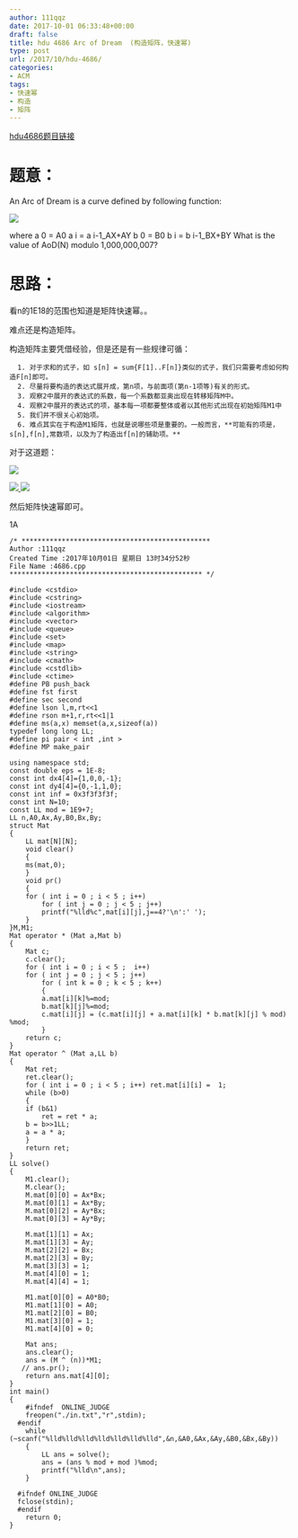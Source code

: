 ```yaml
---
author: 111qqz
date: 2017-10-01 06:33:48+00:00
draft: false
title: hdu 4686 Arc of Dream  (构造矩阵，快速幂)
type: post
url: /2017/10/hdu-4686/
categories:
- ACM
tags:
- 快速幂
- 构造
- 矩阵
---
```


[hdu4686题目链接](http://acm.hdu.edu.cn/showproblem.php?pid=4686)



# 题意：



An Arc of Dream is a curve defined by following function:

![](https://odzkskevi.qnssl.com/5bb0e0e69de61a673fbd079520fe97e2?v=1506621126)

where
a 0 = A0
a i = a i-1_AX+AY
b 0 = B0
b i = b i-1_BX+BY
What is the value of AoD(N) modulo 1,000,000,007?





# 思路：



看n的1E18的范围也知道是矩阵快速幂。。

难点还是构造矩阵。

构造矩阵主要凭借经验，但是还是有一些规律可循：




      1. 对于求和的式子，如 s[n] = sum{F[1]..F[n]}类似的式子，我们只需要考虑如何构造F[n]即可。
      2. 尽量将要构造的表达式展开成，第n项，与前面项(第n-1项等)有关的形式。
      3. 观察2中展开的表达式的系数，每一个系数都亚奥出现在转移矩阵M中。
      4. 观察2中展开的表达式的项，基本每一项都要整体或者以其他形式出现在初始矩阵M1中
      5. 我们并不很关心初始项。
      6. 难点其实在于构造M1矩阵，也就是说哪些项是重要的。一般而言，**可能有的项是，s[n],f[n],常数项，以及为了构造出f[n]的辅助项。**


对于这道题：

[![](https://111qqz.com/wordpress/wp-content/uploads/2017/10/1.jpg)
](https://111qqz.com/wordpress/wp-content/uploads/2017/10/1.jpg)

[](https://111qqz.com/wordpress/wp-content/uploads/2017/10/DeepinScreenshot_select-area_20171001142722.png)[![](https://111qqz.com/wordpress/wp-content/uploads/2017/10/DeepinScreenshot_select-area_20171001142742.png)
](https://111qqz.com/wordpress/wp-content/uploads/2017/10/DeepinScreenshot_select-area_20171001142742.png)[![](https://111qqz.com/wordpress/wp-content/uploads/2017/10/DeepinScreenshot_select-area_20171001142722.png)
](https://111qqz.com/wordpress/wp-content/uploads/2017/10/DeepinScreenshot_select-area_20171001142722.png)



然后矩阵快速幂即可。

1A


    
    /* ***********************************************
    Author :111qqz
    Created Time :2017年10月01日 星期日 13时34分52秒
    File Name :4686.cpp
    ************************************************ */
    
    #include <cstdio>
    #include <cstring>
    #include <iostream>
    #include <algorithm>
    #include <vector>
    #include <queue>
    #include <set>
    #include <map>
    #include <string>
    #include <cmath>
    #include <cstdlib>
    #include <ctime>
    #define PB push_back
    #define fst first
    #define sec second
    #define lson l,m,rt<<1
    #define rson m+1,r,rt<<1|1
    #define ms(a,x) memset(a,x,sizeof(a))
    typedef long long LL;
    #define pi pair < int ,int >
    #define MP make_pair
    
    using namespace std;
    const double eps = 1E-8;
    const int dx4[4]={1,0,0,-1};
    const int dy4[4]={0,-1,1,0};
    const int inf = 0x3f3f3f3f;
    const int N=10;
    const LL mod = 1E9+7;
    LL n,A0,Ax,Ay,B0,Bx,By;
    struct Mat
    {
        LL mat[N][N];
        void clear()
        {
        ms(mat,0);
        }
        void pr()
        {
        for ( int i = 0 ; i < 5 ; i++)
            for ( int j = 0 ; j < 5 ; j++)
            printf("%lld%c",mat[i][j],j==4?'\n':' ');
        }
    }M,M1;
    Mat operator * (Mat a,Mat b)
    {
        Mat c;
        c.clear();
        for ( int i = 0 ; i < 5 ;  i++)
        for ( int j = 0 ; j < 5 ; j++)
            for ( int k = 0 ; k < 5 ; k++)
            {
            a.mat[i][k]%=mod;
            b.mat[k][j]%=mod;
            c.mat[i][j] = (c.mat[i][j] + a.mat[i][k] * b.mat[k][j] % mod) %mod;
            }
        return c;
    }
    Mat operator ^ (Mat a,LL b)
    {
        Mat ret;
        ret.clear();
        for ( int i = 0 ; i < 5 ; i++) ret.mat[i][i] =  1;
        while (b>0)
        {
        if (b&1)
            ret = ret * a;
        b = b>>1LL;
        a = a * a;
        }
        return ret;
    }
    LL solve()
    {
        M1.clear();
        M.clear();
        M.mat[0][0] = Ax*Bx;
        M.mat[0][1] = Ax*By;
        M.mat[0][2] = Ay*Bx;
        M.mat[0][3] = Ay*By;
    
        M.mat[1][1] = Ax;
        M.mat[1][3] = Ay;
        M.mat[2][2] = Bx;
        M.mat[2][3] = By;
        M.mat[3][3] = 1;
        M.mat[4][0] = 1;
        M.mat[4][4] = 1;
    
        M1.mat[0][0] = A0*B0;
        M1.mat[1][0] = A0;
        M1.mat[2][0] = B0;
        M1.mat[3][0] = 1;
        M1.mat[4][0] = 0;
    
        Mat ans;
        ans.clear();
        ans = (M ^ (n))*M1;
       // ans.pr();
        return ans.mat[4][0];
    }                                                                                                                                                                                    
    int main()
    {
        #ifndef  ONLINE_JUDGE 
        freopen("./in.txt","r",stdin);
      #endif
        while (~scanf("%lld%lld%lld%lld%lld%lld%lld",&n,&A0,&Ax,&Ay,&B0,&Bx,&By))
        {
            LL ans = solve();
            ans = (ans % mod + mod )%mod;
            printf("%lld\n",ans);
        }
    
      #ifndef ONLINE_JUDGE  
      fclose(stdin);
      #endif
        return 0;
    }
    




